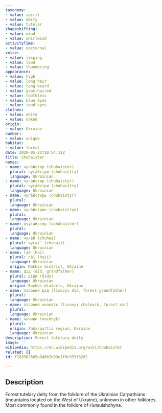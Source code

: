 ```yaml
---
taxonomy:
- value: spirit
- value: deity
- value: tutelar
shapeshifting:
- value: wind
- value: whirlwind
activityTime:
- value: nocturnal
voice:
- value: lisping
- value: loud
- value: thundering
appearance:
- value: high
- value: long hair
- value: long beard
- value: gray-haired
- value: toothless
- value: blue eyes
- value: toad eyes
clothes:
- value: white
- value: naked
origin:
- value: Ukraine
number: 
- value: unique
habitat:
- value: forest
date: 2020-05-22T10:54:12Z
title: Chuhaister
names:
- name: чуга́йстер (chuhaister)
  plural: чуга́йстри (chuhaistry)
  language: Ukrainian
- name: чуга́йстир (chuhaistyr)
  plural: чуга́йстри (chuhaistry)
  language: Ukrainian
- name: чуга́йстирь (chuhaistyr)
  plural:
  language: Ukrainian
- name: чуга́йстрин (chuhaistryn)
  plural:
  language: Ukrainian
- name: очуга́йстер (ochuhaister)
  plural:
  language: Ukrainian
- name: чуга́й (chuhai)
  plural: чугаї́  (chuhaji)
  language: Ukrainian
- name: гай (hai)
  plural: га́ї (haji)
  language: Ukrainian
  origin: Rakhiv district, Ukraine
- name: дід (did, grandfather)
  plural: дід́и (didy)
  language: Ukrainian
  origin: Boykos dialects, Ukraine
- name: лісовий дід (lisovyi did, forest grandfather)
  plural: 
  language: Ukrainian
- name: лісовий чоловік (lisovyi cholovik, forest man)
  plural: 
  language: Ukrainian
- name: ночник (nochnyk)
  plural: 
  origin: Zakarpattia region, Ukraine
  language: Ukrainian
description: Forest tutelary deity
image: ''
wikipedia: https://en.wikipedia.org/wiki/Chuhaister
related: []
id: f183362605a846b2b09e1f0c93316262

---
```

## Description

Forest tutelary deity from the folklore of the Ukrainian Carpathians (mountains located on the West of Ukraine), unknown in other folklores. Most commonly found in the folklore of Hutsulshchyna.
